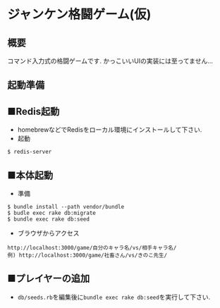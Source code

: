 ジャンケン格闘ゲーム(仮)
==================

概要
----

コマンド入力式の格闘ゲームです.
かっこいいUIの実装には至ってません…

起動準備
----

## ■Redis起動

+ homebrewなどでRedisをローカル環境にインストールして下さい.
+ 起動

```
$ redis-server
```

## ■本体起動

+ 準備

```
$ bundle install --path vendor/bundle
$ budle exec rake db:migrate
$ bundle exec rake db:seed
```

+ ブラウザからアクセス

```
http://localhost:3000/game/自分のキャラ名/vs/相手キャラ名/
例) http://localhost:3000/game/社畜さん/vs/きのこ先生/
```

## ■プレイヤーの追加

+ `db/seeds.rb`を編集後に`bundle exec rake db:seed`を実行して下さい.

